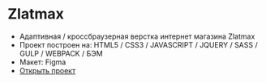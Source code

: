 # Zlatmax
- Адаптивная / кроссбраузерная верстка интернет магазина Zlatmax
- Проект построен на: HTML5 / CSS3 / JAVASCRIPT / JQUERY / SASS / GULP / WEBPACK / БЭМ
- Макет: Figma
- [Открыть проект](https://mrsergpron.github.io/Zlatmax/)
